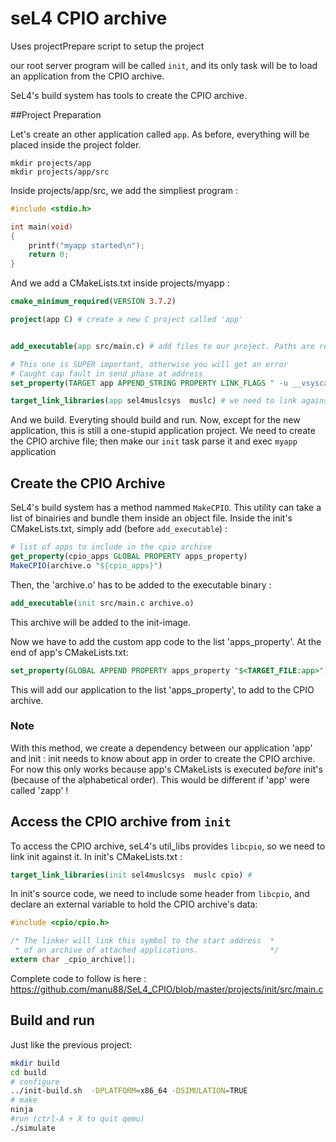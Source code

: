 # seL4 CPIO archive 

Uses projectPrepare script to setup the project

our root server program will be called `init`, and its only task will be to load an application from the CPIO  archive.

SeL4's build system has tools to create the CPIO archive.

##Project Preparation

Let's create an other application called `app`. As before, everything will be placed inside the project folder.

```
mkdir projects/app
mkdir projects/app/src 
```

Inside projects/app/src, we add the simpliest program :

```C
#include <stdio.h>

int main(void)
{
    printf("myapp started\n");
    return 0;
}
```

And we add a CMakeLists.txt inside projects/myapp :

```CMake
cmake_minimum_required(VERSION 3.7.2)

project(app C) # create a new C project called 'app' 


add_executable(app src/main.c) # add files to our project. Paths are relative to this file.

# This one is SUPER important, otherwise you will get an error 
# Caught cap fault in send phase at address
set_property(TARGET app APPEND_STRING PROPERTY LINK_FLAGS " -u __vsyscall_ptr ")

target_link_libraries(app sel4muslcsys  muslc) # we need to link against the standard C lib for printf
```

And we build. Everyting should build and run. Now, except for the new application, this is still a one-stupid application project. We need to create the CPIO archive file; then make our `init` task parse it and exec `myapp` application

## Create the CPIO Archive

SeL4's build system has a method nammed `MakeCPIO`. This utility can take a list of binairies and bundle them inside an object file.  Inside the init's CMakeLists.txt, simply add (before `add_executable`) :

```CMake
# list of apps to include in the cpio archive
get_property(cpio_apps GLOBAL PROPERTY apps_property)
MakeCPIO(archive.o "${cpio_apps}")
```

Then, the 'archive.o' has to be added to the executable binary :

```CMake
add_executable(init src/main.c archive.o)
```

This archive will be added to the init-image.

Now we have to add the custom app code to the list 'apps_property'. At the end of app's CMakeLists.txt:

```CMake
set_property(GLOBAL APPEND PROPERTY apps_property "$<TARGET_FILE:app>")
```

This will add our application to the list 'apps_property', to add to the CPIO archive.

### Note
With this method, we create a dependency between our application 'app' and init : init needs to know about app in order to create the CPIO archive. For now this only works because app's CMakeLists is executed _before_ init's (because of the alphabetical order). This would be different if 'app' were called 'zapp' !

## Access the CPIO archive from `init`

To access the CPIO archive, seL4's util_libs provides `libcpio`, so we need to link init against it. In init's CMakeLists.txt :

```CMake
target_link_libraries(init sel4muslcsys  muslc cpio) #  
``` 

In init's source code, we need to include some header from `libcpio`, and declare an external variable to hold the CPIO archive's data:

```C
#include <cpio/cpio.h>

/* The linker will link this symbol to the start address  *
 * of an archive of attached applications.                */
extern char _cpio_archive[];
```

Complete code to follow is here :
<https://github.com/manu88/SeL4_CPIO/blob/master/projects/init/src/main.c>

## Build and run
Just like the previous project:

```Bash
mkdir build
cd build
# configure
../init-build.sh  -DPLATFORM=x86_64 -DSIMULATION=TRUE
# make
ninja
#run (ctrl-A + X to quit qemu)
./simulate
```

